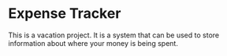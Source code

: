 # Expense Tracker

This is a vacation project. It is a system that can be used to store information about where your money is being spent.
